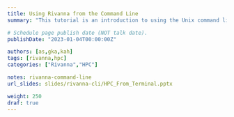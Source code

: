 ```yaml
---
title: Using Rivanna from the Command Line
summary: "This tutorial is an introduction to using the Unix command line on Rivanna."

# Schedule page publish date (NOT talk date).
publishDate: "2023-01-04T00:00:00Z"

authors: [as,gka,kah]
tags: [rivanna,hpc]
categories: ["Rivanna","HPC"]

notes: rivanna-command-line
url_slides: slides/rivanna-cli/HPC_From_Terminal.pptx 

weight: 250
draf: true
---
```

